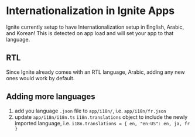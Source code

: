 # Internationalization in Ignite Apps

Ignite currently setup to have Internationalization setup in English, Arabic, and Korean! This is detected on app load and will set your app to that language.

## RTL

Since Ignite already comes with an RTL language, Arabic, adding any new ones would work by default.

## Adding more languages

1. add you language `.json` file to `app/i18n/`, i.e. `app/i18n/fr.json`
2. update `app/i18n/i18n.ts` `i18n.translations` object to include the newly imported language, i.e. `i18n.translations = { en, "en-US": en, ja, fr }`
